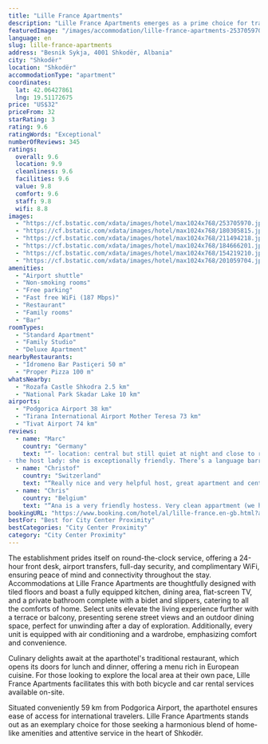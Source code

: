 ```yaml
---
title: "Lille France Apartments"
description: "Lille France Apartments emerges as a prime choice for travelers seeking a blend of comfort and convenience in Shkodër, located a mere 49 km from the Port of Bar."
featuredImage: "/images/accommodation/lille-france-apartments-253705970.jpg"
language: en
slug: lille-france-apartments
address: "Besnik Sykja, 4001 Shkodër, Albania"
city: "Shkodër"
location: "Shkodër"
accommodationType: "apartment"
coordinates:
  lat: 42.06427861
  lng: 19.51172675
price: "US$32"
priceFrom: 32
starRating: 3
rating: 9.6
ratingWords: "Exceptional"
numberOfReviews: 345
ratings:
  overall: 9.6
  location: 9.9
  cleanliness: 9.6
  facilities: 9.6
  value: 9.8
  comfort: 9.6
  staff: 9.8
  wifi: 8.8
images:
  - "https://cf.bstatic.com/xdata/images/hotel/max1024x768/253705970.jpg?k=1e1d06749c90b90ee8fd33ed4a9381c3383141e74156fe87281dd3bbb66588b3&o=&hp=1"
  - "https://cf.bstatic.com/xdata/images/hotel/max1024x768/180305815.jpg?k=a71cedb66392e76ab8735ec2f01203a826f67229111fd3352377bab1b438ec0e&o=&hp=1"
  - "https://cf.bstatic.com/xdata/images/hotel/max1024x768/211494218.jpg?k=e204d512b47f318fcecffdb3fe592713629e015b030f34b88dc5b5a09defafaf&o=&hp=1"
  - "https://cf.bstatic.com/xdata/images/hotel/max1024x768/184666201.jpg?k=1c79ec8cbbda2d7ae850f6f87be10c4d46084d87c32bee24815ec07b0c019fff&o=&hp=1"
  - "https://cf.bstatic.com/xdata/images/hotel/max1024x768/154219210.jpg?k=eb516c7eda5c9b517bcd69ad7d56dd5d62cafa9ddb37a4a2cb6d0e4a86dc51eb&o=&hp=1"
  - "https://cf.bstatic.com/xdata/images/hotel/max1024x768/201059704.jpg?k=9453a87343b71ff67ee9e78636de1734240f25f1b6a29c9c5410c153360a5d50&o=&hp=1"
amenities:
  - "Airport shuttle"
  - "Non-smoking rooms"
  - "Free parking"
  - "Fast free WiFi (187 Mbps)"
  - "Restaurant"
  - "Family rooms"
  - "Bar"
roomTypes:
  - "Standard Apartment"
  - "Family Studio"
  - "Deluxe Apartment"
nearbyRestaurants:
  - "Idromeno Bar Pastiçeri 50 m"
  - "Proper Pizza 100 m"
whatsNearby:
  - "Rozafa Castle Shkodra 2.5 km"
  - "National Park Skadar Lake 10 km"
airports:
  - "Podgorica Airport 38 km"
  - "Tirana International Airport Mother Teresa 73 km"
  - "Tivat Airport 74 km"
reviews:
  - name: "Marc"
    country: "Germany"
    text: "“- location: central but still quiet at night and close to restaurants & cafes
- the host lady: she is exceptionally friendly. There’s a language barrier but you can communicate & she really cares about her guests. She even woke up at 6 am to see...”"
  - name: "Christof"
    country: "Switzerland"
    text: "“Really nice and very helpful host, great apartment and centrally located”"
  - name: "Chris"
    country: "Belgium"
    text: "“Ana is a very friendly hostess. Very clean appartment (we had the 4 person room, because otter were not free) on a short distance from the central square.”"
bookingURL: "https://www.booking.com/hotel/al/lille-france.en-gb.html?aid=8035640"
bestFor: "Best for City Center Proximity"
bestCategories: "City Center Proximity"
category: "City Center Proximity"
---
```


The establishment prides itself on round-the-clock service, offering a 24-hour front desk, airport transfers, full-day security, and complimentary WiFi, ensuring peace of mind and connectivity throughout the stay. Accommodations at Lille France Apartments are thoughtfully designed with tiled floors and boast a fully equipped kitchen, dining area, flat-screen TV, and a private bathroom complete with a bidet and slippers, catering to all the comforts of home. Select units elevate the living experience further with a terrace or balcony, presenting serene street views and an outdoor dining space, perfect for unwinding after a day of exploration. Additionally, every unit is equipped with air conditioning and a wardrobe, emphasizing comfort and convenience.

Culinary delights await at the aparthotel's traditional restaurant, which opens its doors for lunch and dinner, offering a menu rich in European cuisine. For those looking to explore the local area at their own pace, Lille France Apartments facilitates this with both bicycle and car rental services available on-site.

Situated conveniently 59 km from Podgorica Airport, the aparthotel ensures ease of access for international travelers. Lille France Apartments stands out as an exemplary choice for those seeking a harmonious blend of home-like amenities and attentive service in the heart of Shkodër.
